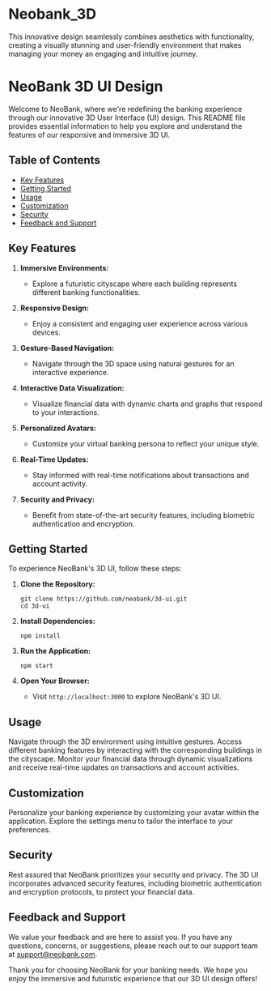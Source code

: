 # Neobank_3D
This innovative design seamlessly combines aesthetics with functionality, creating a visually stunning and user-friendly environment that makes managing your money an engaging and intuitive journey.

# NeoBank 3D UI Design

Welcome to NeoBank, where we're redefining the banking experience through our innovative 3D User Interface (UI) design. This README file provides essential information to help you explore and understand the features of our responsive and immersive 3D UI.

## Table of Contents

- [Key Features](#key-features)
- [Getting Started](#getting-started)
- [Usage](#usage)
- [Customization](#customization)
- [Security](#security)
- [Feedback and Support](#feedback-and-support)

## Key Features

1. **Immersive Environments:**
   - Explore a futuristic cityscape where each building represents different banking functionalities.

2. **Responsive Design:**
   - Enjoy a consistent and engaging user experience across various devices.

3. **Gesture-Based Navigation:**
   - Navigate through the 3D space using natural gestures for an interactive experience.

4. **Interactive Data Visualization:**
   - Visualize financial data with dynamic charts and graphs that respond to your interactions.

5. **Personalized Avatars:**
   - Customize your virtual banking persona to reflect your unique style.

6. **Real-Time Updates:**
   - Stay informed with real-time notifications about transactions and account activity.

7. **Security and Privacy:**
   - Benefit from state-of-the-art security features, including biometric authentication and encryption.

## Getting Started

To experience NeoBank's 3D UI, follow these steps:

1. **Clone the Repository:**
   ```
   git clone https://github.com/neobank/3d-ui.git
   cd 3d-ui
   ```

2. **Install Dependencies:**
   ```
   npm install
   ```

3. **Run the Application:**
   ```
   npm start
   ```

4. **Open Your Browser:**
   - Visit `http://localhost:3000` to explore NeoBank's 3D UI.

## Usage

Navigate through the 3D environment using intuitive gestures. Access different banking features by interacting with the corresponding buildings in the cityscape. Monitor your financial data through dynamic visualizations and receive real-time updates on transactions and account activities.

## Customization

Personalize your banking experience by customizing your avatar within the application. Explore the settings menu to tailor the interface to your preferences.

## Security

Rest assured that NeoBank prioritizes your security and privacy. The 3D UI incorporates advanced security features, including biometric authentication and encryption protocols, to protect your financial data.

## Feedback and Support

We value your feedback and are here to assist you. If you have any questions, concerns, or suggestions, please reach out to our support team at support@neobank.com.

Thank you for choosing NeoBank for your banking needs. We hope you enjoy the immersive and futuristic experience that our 3D UI design offers!
